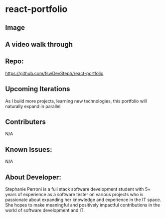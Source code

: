 # react-portfolio


## Image 



## A video walk through



## Repo:
https://github.com/fswDevSteph/react-portfolio

## Upcoming Iterations

As I build more projects, learning new technologies, this portfolio will naturally expand in parallel

## Contributers

N/A

## Known Issues:

N/A

## About Developer:

Stephanie Perroni is a full stack software development student with 5+ years of experience as a software tester on various projects who is passionate about expanding her knowledge and experience in the IT space. She hopes to make meaningful and positively impactful contributions in the world of software development and IT.

